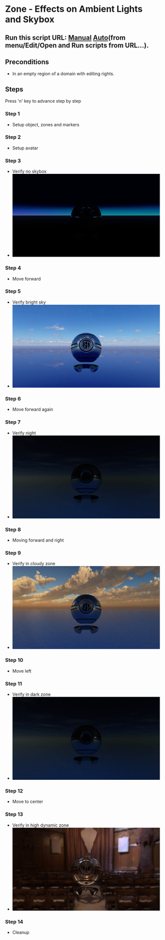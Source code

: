 # Zone - Effects on Ambient Lights and Skybox
## Run this script URL: [Manual](./test.js?raw=true)   [Auto](./testAuto.js?raw=true)(from menu/Edit/Open and Run scripts from URL...).

## Preconditions
- In an empty region of a domain with editing rights.

## Steps
Press 'n' key to advance step by step

### Step 1
- Setup object, zones and markers
### Step 2
- Setup avatar
### Step 3
- Verify no skybox
- ![](./ExpectedImage_00000.png)
### Step 4
- Move forward
### Step 5
- Verify bright sky
- ![](./ExpectedImage_00001.png)
### Step 6
- Move forward again
### Step 7
- Verify night
- ![](./ExpectedImage_00002.png)
### Step 8
- Moving forward and right
### Step 9
- Verify in cloudy zone
- ![](./ExpectedImage_00003.png)
### Step 10
- Move left
### Step 11
- Verify in dark zone
- ![](./ExpectedImage_00004.png)
### Step 12
- Move to center
### Step 13
- Verify in high dynamic zone
- ![](./ExpectedImage_00005.png)
### Step 14
- Cleanup
